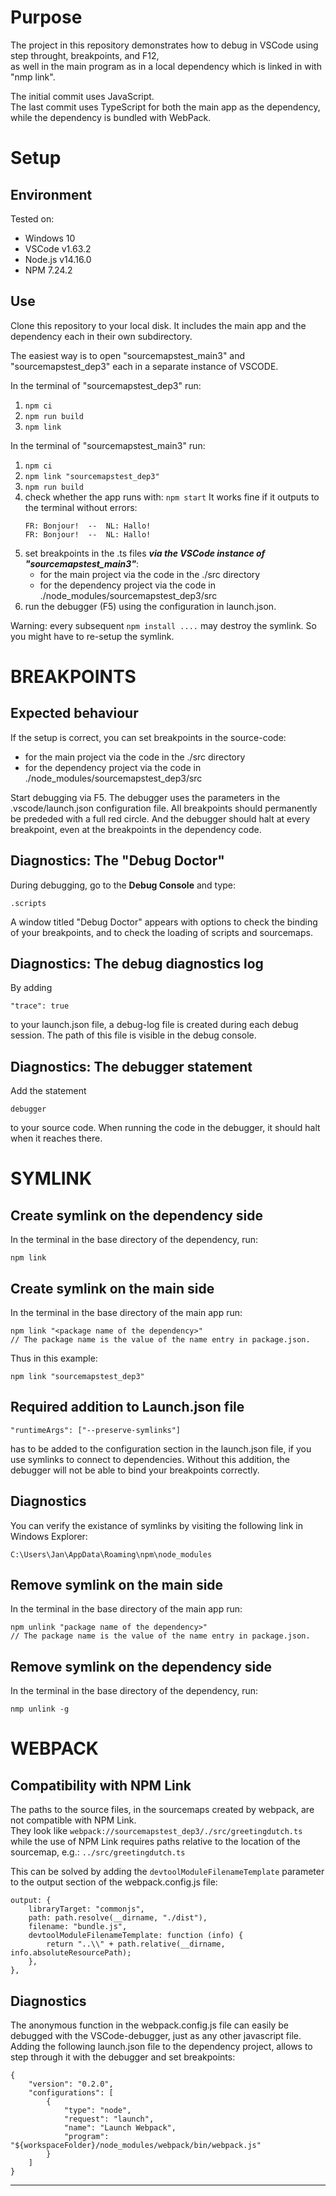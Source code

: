 # Purpose

The project in this repository demonstrates how to debug in VSCode using step throught, breakpoints, and F12,  
as well in the main program as in a local dependency which is linked in with "nmp link".  

The initial commit uses JavaScript.  
The last commit uses TypeScript for both the main app as the dependency, while the dependency is bundled with WebPack.
  
# Setup

## Environment

Tested on:
- Windows 10
- VSCode v1.63.2
- Node.js v14.16.0
- NPM 7.24.2

## Use

Clone this repository to your local disk.  It includes the main app and the dependency each in their own subdirectory.

The easiest way is to open "sourcemapstest_main3" and "sourcemapstest_dep3" each in a separate instance of VSCODE.

In the terminal of "sourcemapstest_dep3" run:
1. `npm ci`
2. `npm run build`
3. `npm link`

In the terminal of "sourcemapstest_main3" run:
1. `npm ci`
2. `npm link "sourcemapstest_dep3"`
3. `npm run build`
4. check whether the app runs with: `npm start` 
    It works fine if it outputs to the terminal without errors:
    ```
    FR: Bonjour!  --  NL: Hallo!
    FR: Bonjour!  --  NL: Hallo!
    ```
5. set breakpoints in the .ts files ***via the VSCode instance of "sourcemapstest_main3"***:
    - for the main project via the code in the ./src directory
    - for the dependency project via the code in ./node_modules/sourcemapstest_dep3/src
6. run the debugger (F5) using the configuration in launch.json.   

Warning: every subsequent `npm install ....` may destroy the symlink.  So you might have to re-setup the symlink.

# BREAKPOINTS

## Expected behaviour

If the setup is correct, you can set breakpoints in the source-code:
- for the main project via the code in the ./src directory
- for the dependency project via the code in ./node_modules/sourcemapstest_dep3/src

Start debugging via F5.  The debugger uses the parameters in the .vscode/launch.json configuration file.  All breakpoints should permanently be prededed with a full red circle.  And the debugger should halt at every breakpoint, even at the breakpoints in the dependency code.

## Diagnostics: The "Debug Doctor"

During debugging, go to the **Debug Console** and type:
```
.scripts
```
A window titled "Debug Doctor" appears with options to check the binding of your breakpoints, and to check the loading of scripts and sourcemaps.

## Diagnostics: The debug diagnostics log

By adding 
```
"trace": true
```
to your launch.json file, a debug-log file is created during each debug session.
The path of this file is visible in the debug console.

## Diagnostics: The debugger statement

Add the statement
```
debugger
```
to your source code.  When running the code in the debugger, it should halt when it reaches there.

# SYMLINK

## Create symlink on the dependency side

In the terminal in the base directory of the dependency, run:
```
npm link
```

## Create symlink on the main side

In the terminal in the base directory of the main app run:
```
npm link "<package name of the dependency>"
// The package name is the value of the name entry in package.json.
```
Thus in this example:  
```
npm link "sourcemapstest_dep3"
```

## Required addition to Launch.json file

```
"runtimeArgs": ["--preserve-symlinks"]
```
has to be added to the configuration section in the launch.json file, if you use symlinks to connect to dependencies.  Without this addition, the debugger will not be able to bind your breakpoints correctly.

## Diagnostics

You can verify the existance of symlinks by visiting the following link in Windows Explorer: 
```
C:\Users\Jan\AppData\Roaming\npm\node_modules
```

## Remove symlink on the main side

In the terminal in the base directory of the main app run:
```
npm unlink "package name of the dependency>"
// The package name is the value of the name entry in package.json.
```

## Remove symlink on the dependency side

In the terminal in the base directory of the dependency, run:
```
nmp unlink -g
```

# WEBPACK

## Compatibility with NPM Link

The paths to the source files, in the sourcemaps created by webpack, are not compatible with NPM Link.  
They look like `webpack://sourcemapstest_dep3/./src/greetingdutch.ts`  
while the use of NPM Link requires paths relative to the location of the sourcemap, e.g.: `../src/greetingdutch.ts`

This can be solved by adding the `devtoolModuleFilenameTemplate` parameter to the output section of the webpack.config.js file:
```
output: {
    libraryTarget: "commonjs",
    path: path.resolve(__dirname, "./dist"),
    filename: "bundle.js",        
    devtoolModuleFilenameTemplate: function (info) {
        return "..\\" + path.relative(__dirname, info.absoluteResourcePath);
    },
},
```

## Diagnostics

The anonymous function in the webpack.config.js file can easily be debugged with the VSCode-debugger, just as any other javascript file.  
Adding the following launch.json file to the dependency project, allows to step through it with the debugger and set breakpoints:

```
{
    "version": "0.2.0",
    "configurations": [
        {
            "type": "node",
            "request": "launch",
            "name": "Launch Webpack",
            "program": "${workspaceFolder}/node_modules/webpack/bin/webpack.js"
        }
    ]
}
```

---